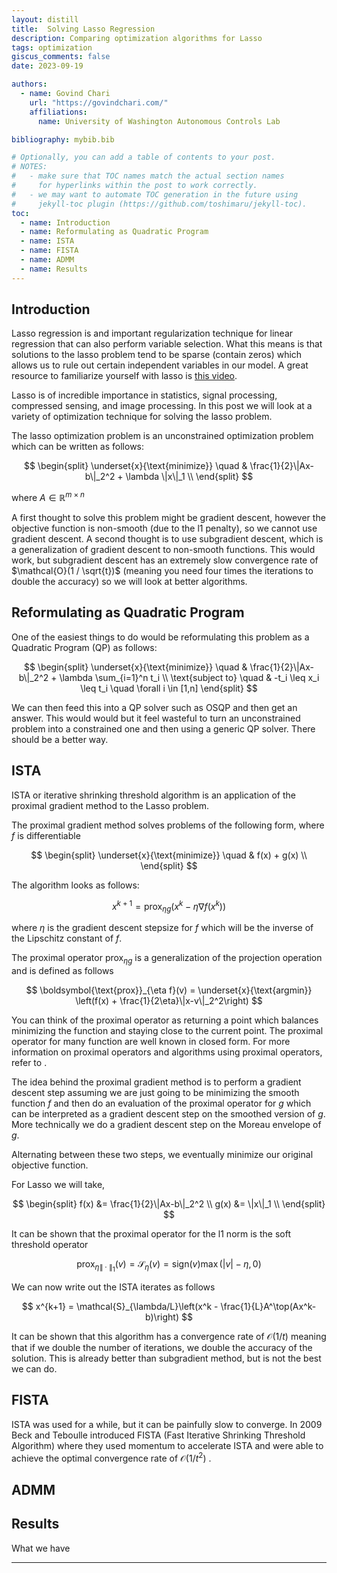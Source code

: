 ```yaml
---
layout: distill
title:  Solving Lasso Regression
description: Comparing optimization algorithms for Lasso
tags: optimization
giscus_comments: false
date: 2023-09-19

authors:
  - name: Govind Chari
    url: "https://govindchari.com/"
    affiliations:
      name: University of Washington Autonomous Controls Lab

bibliography: mybib.bib

# Optionally, you can add a table of contents to your post.
# NOTES:
#   - make sure that TOC names match the actual section names
#     for hyperlinks within the post to work correctly.
#   - we may want to automate TOC generation in the future using
#     jekyll-toc plugin (https://github.com/toshimaru/jekyll-toc).
toc:
  - name: Introduction
  - name: Reformulating as Quadratic Program
  - name: ISTA
  - name: FISTA
  - name: ADMM
  - name: Results
---
```


## Introduction
Lasso regression is and important regularization technique for linear regression that can also perform variable selection. What this means is that solutions to the lasso problem tend to be sparse (contain zeros) which allows us to rule out certain independent variables in our model. A great resource to familiarize yourself with lasso is [this video](https://www.youtube.com/watch?v=GaXfqoLR_yI&ab_channel=SteveBrunton).

Lasso is of incredible importance in statistics, signal processing, compressed sensing, and image processing. In this post we will look at a variety of optimization technique for solving the lasso problem. 

The lasso optimization problem is an unconstrained optimization problem which can be written as follows:

$$
\begin{split}
    \underset{x}{\text{minimize}} 
    \quad & \frac{1}{2}\|Ax-b\|_2^2 + \lambda \|x\|_1 \\
\end{split}
$$

where $A \in \mathbb{R}^{m \times n}$

A first thought to solve this problem might be gradient descent, however the objective function is non-smooth (due to the l1 penalty), so we cannot use gradient descent.
A second thought is to use subgradient descent, which is a generalization of gradient descent to non-smooth functions. This would work, but subgradient descent has an extremely slow convergence rate of $\mathcal{O}(1 / \sqrt{t})$ (meaning you need four times the iterations to double the accuracy) so we will look at better algorithms.

## Reformulating as Quadratic Program
One of the easiest things to do would be reformulating this problem as a Quadratic Program (QP) as follows:

$$
\begin{split}
    \underset{x}{\text{minimize}} 
    \quad & \frac{1}{2}\|Ax-b\|_2^2 + \lambda \sum_{i=1}^n t_i \\
    \text{subject to} 
    \quad & -t_i \leq x_i \leq t_i \quad \forall i \in [1,n]
\end{split}
$$

We can then feed this into a QP solver such as OSQP and then get an answer. This would would but it feel wasteful to turn an unconstrained problem into a constrained one and then using a generic QP solver. There should be a better way.

## ISTA
ISTA or iterative shrinking threshold algorithm is an application of the proximal gradient method to the Lasso problem.

The proximal gradient method solves problems of the following form, where $f$ is differentiable

$$
\begin{split}
    \underset{x}{\text{minimize}} 
    \quad & f(x) + g(x) \\
\end{split}
$$

The algorithm looks as follows:

$$
x^{k+1} = \boldsymbol{\text{prox}}_{\eta g}(x^k - \eta \nabla f(x^k))
$$

where $\eta$ is the gradient descent stepsize for $f$ which will be the inverse of the Lipschitz constant of $f$.

The proximal operator $\boldsymbol{\text{prox}}_{\eta g}$ is a generalization of the projection operation and is defined as follows

$$
\boldsymbol{\text{prox}}_{\eta f}(v) = \underset{x}{\text{argmin}} \left(f(x) + \frac{1}{2\eta}\|x-v\|_2^2\right) 
$$

You can think of the proximal operator as returning a point which balances minimizing the function and staying close to the current point. The proximal operator for many function are well known in closed form. For more information on proximal operators and algorithms using proximal operators, refer to <d-cite key="Parikh2014Proximal"></d-cite>.

The idea behind the proximal gradient method is to perform a gradient descent step assuming we are just going to be minimizing the smooth function $f$ and then do an evaluation of the proximal operator for $g$ which can be interpreted as a gradient descent step on the smoothed version of $g$. More technically we do a gradient descent step on the Moreau envelope of $g$.

Alternating between these two steps, we eventually minimize our original objective function.

For Lasso we will take, 

$$
\begin{split}
    f(x) &= \frac{1}{2}\|Ax-b\|_2^2 \\
    g(x) &= \|x\|_1 \\
\end{split}
$$

It can be shown that the proximal operator for the l1 norm is the soft threshold operator

$$
\boldsymbol{\text{prox}}_{\eta \|\cdot\|_1}(v) = \mathcal{S}_\eta(v) = \text{sign}(v)\max(|v|-\eta,0)
$$

We can now write out the ISTA iterates as follows

$$
x^{k+1} = \mathcal{S}_{\lambda/L}\left(x^k - \frac{1}{L}A^\top(Ax^k-b)\right)
$$

It can be shown that this algorithm has a convergence rate of $\mathcal{O}(1 / t)$ meaning that if we double the number of iterations, we double the accuracy of the solution. This is already better than subgradient method, but is not the best we can do.

## FISTA
ISTA was used for a while, but it can be painfully slow to converge. In 2009 Beck and Teboulle introduced FISTA (Fast Iterative Shrinking Threshold Algorithm) where they used momentum to accelerate ISTA and were able to achieve the optimal convergence rate of $\mathcal{O}(1 / t^2)$ <d-cite key="Beck2009Fast"></d-cite>.

## ADMM

## Results
What we have 

***